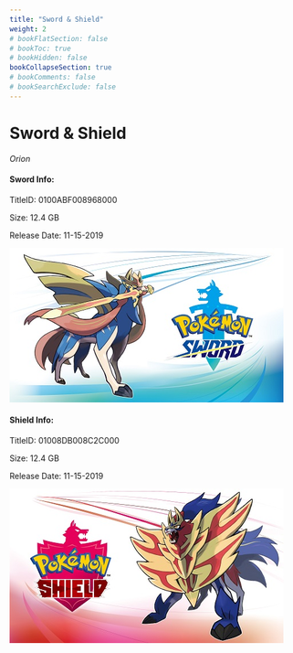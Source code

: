 ```yaml
---
title: "Sword & Shield"
weight: 2
# bookFlatSection: false
# bookToc: true
# bookHidden: false
bookCollapseSection: true
# bookComments: false
# bookSearchExclude: false
---
```

# Sword & Shield

*Orion*

#### Sword Info:

TitleID: 0100ABF008968000

Size: 12.4 GB

Release Date: 11-15-2019

![Sword](/sword.jpg)

#### Shield Info:

TitleID: 01008DB008C2C000

Size: 12.4 GB

Release Date: 11-15-2019

![Shield](/shield.jpg)